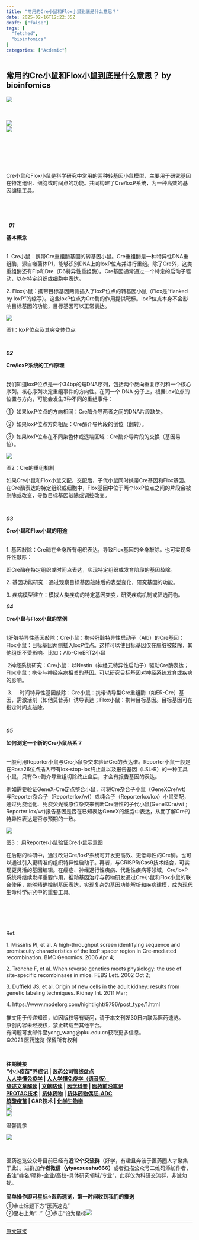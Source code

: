 ```yaml
---
title: "常用的Cre小鼠和Flox小鼠到底是什么意思？"
date: 2025-02-16T12:22:35Z
draft: ["false"]
tags: [
  "fetched",
  "bioinfomics"
]
categories: ["Acdemic"]
---
```

常用的Cre小鼠和Flox小鼠到底是什么意思？ by bioinfomics
------
<div><p data-mpa-powered-by="yiban.io"><span leaf=""><img data-src="https://mmbiz.qpic.cn/mmbiz_png/DHzmPyEdSc0E2PWIN4P7D7uqicVz0IEk8tjJpGevzbccicVicTrdVBerz9MFbkxic4CMeE7TLszotkfWVdrIc4Bd0w/640?wx_fmt=png&amp;wxfrom=5&amp;wx_lazy=1&amp;wx_co=1" data-ratio="0.05" data-s="300,640" data-type="png" data-w="1080" data-backw="578" data-backh="29" data-fileid="100030822" data-imgfileid="100180022" src="https://mmbiz.qpic.cn/mmbiz_png/DHzmPyEdSc0E2PWIN4P7D7uqicVz0IEk8tjJpGevzbccicVicTrdVBerz9MFbkxic4CMeE7TLszotkfWVdrIc4Bd0w/640?wx_fmt=png&amp;wxfrom=5&amp;wx_lazy=1&amp;wx_co=1"></span><span leaf=""><br></span></p><p><span leaf=""><br></span></p><section data-mpa-template="t" mpa-from-tpl="t"><section data-mpa-template="t" mpa-from-tpl="t"><section data-mpa-template="t" mpa-from-tpl="t"><section nodeleaf=""><img data-src="https://mmbiz.qpic.cn/mmbiz_gif/DHzmPyEdSc1BNEeIFlkqcexykLs2FGoZ3LsExhia3AcTJXu5TRgf8WUTOlDXYc3XUiaYpF2M0EczIVBd4NOibP6IQ/640?wx_fmt=gif&amp;wxfrom=5&amp;wx_lazy=1" data-ratio="0.4444444444444444" data-s="300,640" data-type="gif" data-w="900" data-fileid="100030826" data-imgfileid="100180026" src="https://mmbiz.qpic.cn/mmbiz_gif/DHzmPyEdSc1BNEeIFlkqcexykLs2FGoZ3LsExhia3AcTJXu5TRgf8WUTOlDXYc3XUiaYpF2M0EczIVBd4NOibP6IQ/640?wx_fmt=gif&amp;wxfrom=5&amp;wx_lazy=1"></section></section></section><section mpa-from-tpl="t"><section data-mid="" mpa-from-tpl="t"><section data-mid="" mpa-from-tpl="t"><section data-mid="" mpa-from-tpl="t" nodeleaf=""><img data-src="https://mmbiz.qpic.cn/mmbiz_png/3KCXea5WU1XuP8Mv6lX5Iia10ueTZJyZDKVRlxDnAh1bPnwlr0jVrj1myG4KFiczibwibOCqawGQlcNfeROzFlYFJA/640?wx_fmt=png&amp;wxfrom=5&amp;wx_lazy=1&amp;wx_co=1" data-ratio="0.06476190476190476" data-type="png" data-w="1050" data-fileid="100030823" data-imgfileid="100180023" src="https://mmbiz.qpic.cn/mmbiz_png/3KCXea5WU1XuP8Mv6lX5Iia10ueTZJyZDKVRlxDnAh1bPnwlr0jVrj1myG4KFiczibwibOCqawGQlcNfeROzFlYFJA/640?wx_fmt=png&amp;wxfrom=5&amp;wx_lazy=1&amp;wx_co=1"></section></section></section></section></section><section><p><span leaf=""><br></span></p></section><section><p><span leaf=""><br></span></p></section><section><section><section><p><span leaf=""><br></span></p><p><span><span leaf="">Cre小鼠和Flox小鼠是科学研究中常用的两种转基因小鼠模型，主要用于研究基因在特定组织、细胞或时间点的功能。共同构建了Cre/loxP系统，为一种高效的基因编辑工具。</span></span></p><p><span leaf=""><br></span></p></section></section></section><section><section><section><section data-mpa-template="t" mpa-from-tpl="t"><section><section mpa-from-tpl="t"><section mpa-from-tpl="t"><p><strong mpa-from-tpl="t"><span leaf=""><br></span></strong></p><p><strong mpa-from-tpl="t"><span leaf="">  </span></strong><em><span><strong mpa-from-tpl="t" mpa-is-content="t"><span leaf="">01</span></strong></span></em><strong mpa-from-tpl="t"><span leaf="">  </span></strong></p></section></section></section></section><section><strong><span leaf="">基本概念</span></strong></section><section><strong><span leaf=""><br></span></strong></section><p><span><span leaf="">1. Cre小鼠：携带Cre重组酶基因的转基因小鼠。Cre重组酶是一种特异性DNA重组酶，源自噬菌体P1，能够识别DNA上的loxP位点并进行重组。除了Cre外，这类重组酶还有FIp和Dre（D6特异性重组酶）。Cre基因通常通过一个特定的启动子驱动，以在特定组织或细胞中表达。</span></span><p></p></p><p><p></p></p><p><span><span leaf="">2. Flox小鼠：携带目标基因两侧插入了loxP位点的转基因小鼠（Flox是“flanked by loxP”的缩写）。这些loxP位点为Cre酶的作用提供靶标。loxP位点本身不会影响目标基因的功能，目标基因可以正常表达。</span></span><p></p></p><p><span><span leaf=""><img data-src="https://mmbiz.qpic.cn/sz_mmbiz_png/DHzmPyEdSc2weS4BfIz5THKdzpvuP8Pa7XrZ0ibqDZLBlRWpaBiaHuSqesdCcqRKVAen7CTKuhiaDz5xvIlXxiahlg/640?wx_fmt=png&amp;from=appmsg" data-ratio="0.5277777777777778" data-type="png" data-w="864" data-imgfileid="100190490" src="https://mmbiz.qpic.cn/sz_mmbiz_png/DHzmPyEdSc2weS4BfIz5THKdzpvuP8Pa7XrZ0ibqDZLBlRWpaBiaHuSqesdCcqRKVAen7CTKuhiaDz5xvIlXxiahlg/640?wx_fmt=png&amp;from=appmsg"></span></span></p><p><p></p></p><section><span><span leaf="">图1：loxP位点及其突变体位点</span></span><span lang="EN-US"><p></p></span></section><section data-mpa-template="t" mpa-from-tpl="t"><section><section mpa-from-tpl="t"><section mpa-from-tpl="t"><p><em><span><strong mpa-from-tpl="t" mpa-is-content="t"><span leaf=""><br></span></strong></span></em></p><p><em><span><strong mpa-from-tpl="t" mpa-is-content="t"><span leaf="">02</span></strong></span></em><strong mpa-from-tpl="t"><span leaf="">  </span></strong></p></section></section></section></section><section><strong><span leaf="">Cre/loxP系统的工作原理</span></strong></section><section><strong><span leaf=""><br></span></strong></section><p><span lang="EN-US"></span><span><span leaf="">我们知道loxP位点是一个34bp的短DNA序列，包括两个反向重复序列和一个核心序列。核心序列决定重组事件的方向性。在同一个 DNA 分子上，根据Lox位点的位置与方向，可能会发生3种不同的重组事件：</span></span><p></p></p><p><span><span leaf="">①  如果loxP位点的方向相同：Cre酶介导两者之间的DNA片段缺失。</span></span><p></p></p><p><span><span leaf="">②  如果loxP位点方向相反：Cre酶介导片段的倒位（翻转）。</span></span><p></p></p><p><span><span leaf="">③  如果loxP位点在不同染色体或远端区域：Cre酶介导片段的交换（基因易位）。</span></span><p></p></p><section><span><span leaf=""><img data-src="https://mmbiz.qpic.cn/sz_mmbiz_png/DHzmPyEdSc2weS4BfIz5THKdzpvuP8PaSJRz9H4hkRX2y9tczQT4tXJAJ39dICDWQwd11k6iaiafLRoZwwd74GTQ/640?wx_fmt=png&amp;from=appmsg" data-ratio="0.9468822170900693" data-type="png" data-w="866" data-imgfileid="100190489" src="https://mmbiz.qpic.cn/sz_mmbiz_png/DHzmPyEdSc2weS4BfIz5THKdzpvuP8PaSJRz9H4hkRX2y9tczQT4tXJAJ39dICDWQwd11k6iaiafLRoZwwd74GTQ/640?wx_fmt=png&amp;from=appmsg"></span></span></section><p><p></p></p><section><span><span leaf="">图2：Cre的重组机制</span></span><p></p></section><p><span><span leaf="">如果Cre小鼠和Flox小鼠交配，交配后，子代小鼠同时携带Cre基因和Flox基因。在Cre酶表达的特定组织或细胞中，Flox基因中位于两个loxP位点之间的片段会被删除或改变，导致目标基因敲除或调控改变。</span></span><span lang="EN-US"><p></p></span></p><section data-mpa-template="t" mpa-from-tpl="t"><section><section mpa-from-tpl="t"><section mpa-from-tpl="t"><p><em><span><strong mpa-from-tpl="t" mpa-is-content="t"><span leaf=""><br></span></strong></span></em></p><p><em><span><strong mpa-from-tpl="t" mpa-is-content="t"><span leaf="">03</span></strong></span></em><strong mpa-from-tpl="t"><span leaf="">  </span></strong></p></section></section></section></section><section><strong><span leaf="">Cre小鼠和Flox小鼠的用途</span></strong></section><section><strong><span leaf=""><br></span></strong></section><p><span><span leaf="">1. 基因敲除：Cre酶在全身所有组织表达，导致Flox基因的全身敲除。也可实现条件性敲除：</span></span><p></p></p><p><span><span leaf="">即Cre酶在特定组织或时间点表达，实现特定组织或发育阶段的基因敲除。</span></span><p></p></p><p><span><span leaf="">2. 基因功能研究：通过观察目标基因敲除后的表型变化，研究基因的功能。</span></span><p></p></p><p><span><span leaf="">3. 疾病模型建立：模拟人类疾病的特定基因突变，研究疾病机制或筛选药物。</span></span><span lang="EN-US"><p></p></span></p><section data-mpa-template="t" mpa-from-tpl="t"><section><section mpa-from-tpl="t"><section mpa-from-tpl="t"><p><em><span><strong mpa-from-tpl="t" mpa-is-content="t"><span leaf="">04</span></strong></span></em><strong mpa-from-tpl="t"><span leaf="">  </span></strong></p></section></section></section></section><section><strong><span leaf="">Cre小鼠与Flox小鼠的举例</span></strong></section><section><strong><span leaf=""><br></span></strong></section><p><span><span leaf="">1肝脏特异性基因敲除：Cre小鼠：携带肝脏特异性启动子（Alb）的Cre基因；Flox小鼠：目标基因两侧插入loxP位点。这样可以使目标基因仅在肝脏被敲除，其他组织不受影响。比如：Alb-CreERT2小鼠</span></span><p></p></p><p><span><span leaf=""> 2神经系统研究：Cre小鼠：以Nestin（神经元特异性启动子）驱动Cre酶表达；Flox小鼠：携带与神经疾病相关的基因。可以研究目标基因对神经系统发育或疾病的影响。</span></span><p></p></p><p><span><span leaf=""> 3.     时间特异性基因敲除：Cre小鼠：携带诱导型Cre重组酶（如ER-Cre）基因，需激活剂（如他莫昔芬）诱导表达；Flox小鼠：携带目标基因。目标基因可在指定时间点敲除。</span></span><span lang="EN-US"><p></p></span></p><section data-mpa-template="t" mpa-from-tpl="t"><section><section mpa-from-tpl="t"><section mpa-from-tpl="t"><p><em><span><strong mpa-from-tpl="t" mpa-is-content="t"><span leaf=""><br></span></strong></span></em></p><p><em><span><strong mpa-from-tpl="t" mpa-is-content="t"><span leaf="">05</span></strong></span></em><strong mpa-from-tpl="t"><span leaf="">  </span></strong></p></section></section></section></section><section><strong><span leaf="">如何测定一个新的Cre小鼠品系？</span></strong></section><section><strong><span leaf=""><br></span></strong></section><p><strong><span lang="EN-US"></span></strong><span><span leaf="">一般利用Reporter小鼠与Cre小鼠杂交来验证Cre的表达谱。Reporter小鼠一般是在Rosa26位点插入带有lox-stop-lox终止盒以及报告基因（LSL-R）的一种工具小鼠，只有Cre酶介导重组切除终止盒后，才会有报告基因的表达。</span></span><p></p></p><p><span><span leaf="">例如需要验证GeneX-Cre定点整合小鼠，可将Cre杂合子小鼠（GeneXCre/wt）与Reporter杂合子（Reporterlox/wt）或纯合子（Reporterlox/lox）小鼠交配，通过免疫组化、免疫荧光或原位杂交来判断Cre阳性的子代小鼠(GeneXCre/wt ; Reporter lox/wt)报告基因是否在已知表达GeneX的细胞中表达，从而了解Cre的特异性表达是否与预期的一致。</span></span><strong><span lang="EN-US"><p></p></span></strong></p><section><span leaf=""><img data-src="https://mmbiz.qpic.cn/sz_mmbiz_png/DHzmPyEdSc2weS4BfIz5THKdzpvuP8Pa3DaScHM3UY2CiaaB0KY4LRiaMCCfQwbb2uaMzxyhsx185nEa7IqiaubGw/640?wx_fmt=png&amp;from=appmsg" data-ratio="0.6535796766743649" data-type="png" data-w="866" data-imgfileid="100190488" src="https://mmbiz.qpic.cn/sz_mmbiz_png/DHzmPyEdSc2weS4BfIz5THKdzpvuP8Pa3DaScHM3UY2CiaaB0KY4LRiaMCCfQwbb2uaMzxyhsx185nEa7IqiaubGw/640?wx_fmt=png&amp;from=appmsg"></span><span lang="EN-US"></span><span lang="EN-US"><p></p></span></section><section><span><span leaf="">图3： 用Reporter小鼠验证Cre小鼠示意图</span></span><p></p></section><p><span><span leaf="">在后期的科研中，通过改进Cre/loxP系统可开发更高效、更低毒性的Cre酶。也可以通过引入更精准的组织特异性启动子。再者，与CRISPR/Cas9技术结合，可实现更灵活的基因编辑。在癌症、神经退行性疾病、代谢性疾病等领域，Cre/loxP系统将继续发挥重要作用，推动基因治疗与药物研发通过Cre小鼠和Flox小鼠的联合使用，能够精确控制基因表达，实现复杂的基因功能解析和疾病建模，成为现代生命科学研究中的重要工具。</span></span><span></span></p><section><section><span leaf=""><br></span></section></section><section><section><span leaf=""><br></span></section></section></section></section></section><p><span><span leaf=""><br></span></span></p><section><span><span leaf="">Ref.</span></span><p></p></section><section><span><span leaf="">1. Missirlis PI, et al. A high-throughput screen identifying sequence and promiscuity characteristics of the loxP spacer region in Cre-mediated recombination. BMC Genomics. 2006 Apr 4;</span></span><p></p></section><section><span><span leaf="">2. Tronche F, et al. When reverse genetics meets physiology: the use of site-specific recombinases in mice. FEBS Lett. 2002 Oct 2;</span></span><p></p></section><section><span><span leaf="">3. Duffield JS, et al. Origin of new cells in the adult kidney: results from genetic labeling techniques. Kidney Int. 2011 Mar;</span></span><p></p></section><section><span><span leaf="">4. https://www.modelorg.com/hightlight/9796/post_type/1.html</span></span></section><section><span><span leaf=""><br></span><span leaf="">推文用于传递知识，如因版权等有疑问，请于本文刊发30日内联系医药速览。</span></span></section><section><span><span leaf="">原创内容未经授权，禁止转载至其他平台。</span></span></section><section><span><span leaf="">有问题可发</span></span><span><span leaf="">邮件至yong_wang@pku.edu.cn获取更多信息。</span></span></section><section><span><span leaf="">©2021 医药速览 保留所有权利</span></span></section><p><span><span leaf=""><br></span></span></p><section data-mpa-template="t"><section data-mpa-template="t"><section data-mid=""><section data-mid="" data-style="padding: 12px; outline: 0px; background: rgb(226, 243, 254); display: flex; justify-content: flex-start; align-items: center; flex-direction: column; width: 534px;"><section data-mid="" data-style="padding: 10px 16px 20px 12px; outline: 0px; display: flex; justify-content: flex-start; align-items: center; flex-direction: column; width: 510px; background: rgb(255, 255, 255);"><section data-mid=""><section data-mid=""><span><strong data-style="outline: 0px; color: rgb(0, 0, 0); font-size: 14px;"><span leaf="">往期链接</span></strong></span></section></section><section><section data-mid=""><section data-mid=""><section><span><strong><a target="_blank" href="https://mp.weixin.qq.com/mp/appmsgalbum?__biz=MzI2MDA1MzIyOA==&amp;action=getalbum&amp;album_id=1892431313014439937#wechat_redirect" data-linktype="2" data-style="color: rgb(0, 82, 255); text-decoration: underline; outline: 0px; cursor: pointer;"><span leaf="">“小小疫苗”养成记</span></a><span leaf=""> | </span></strong></span><a target="_blank" href="https://mp.weixin.qq.com/mp/appmsgalbum?__biz=MzI2MDA1MzIyOA==&amp;action=getalbum&amp;album_id=2103657099418222594&amp;token=1461891777&amp;lang=zh_CN#wechat_redirect" data-linktype="2"><span><strong><span leaf="">医药公司管线盘点 </span></strong></span></a></section><section><a target="_blank" href="https://mp.weixin.qq.com/mp/appmsgalbum?__biz=MzI2MDA1MzIyOA==&amp;action=getalbum&amp;album_id=1376446604592513024#wechat_redirect" data-linktype="2"><strong><span leaf="">人人学懂免疫学</span></strong></a><span><strong><span><span leaf=""> </span></span><span data-style="outline: 0px; color: rgb(0, 0, 0);"><span leaf="">| </span></span></strong></span><a target="_blank" href="https://mp.weixin.qq.com/mp/appmsgalbum?__biz=MzI2MDA1MzIyOA==&amp;action=getalbum&amp;album_id=1793281390080245765#wechat_redirect" data-linktype="2" data-style="color: rgb(214, 168, 65); outline: 0px; cursor: pointer; font-size: 10px;"><strong><span><span leaf="">人人学懂免疫学（语音版）</span></span></strong></a><span><strong><span data-style="outline: 0px; color: rgb(214, 168, 65);"><span leaf="">   </span></span></strong></span></section><section><a target="_blank" href="https://mp.weixin.qq.com/mp/appmsgalbum?__biz=MzI2MDA1MzIyOA==&amp;action=getalbum&amp;album_id=1474602746132643842#wechat_redirect" data-linktype="2"><strong><span leaf="">综述文章解读</span></strong></a><span><strong><span data-style="outline: 0px; text-align: justify; color: rgb(0, 0, 0);"><span leaf=""> | </span></span></strong></span><a target="_blank" href="https://mp.weixin.qq.com/mp/appmsgalbum?__biz=MzI2MDA1MzIyOA==&amp;action=getalbum&amp;album_id=1380772161299906560#wechat_redirect" data-linktype="2" data-style="color: rgb(0, 0, 0); text-decoration: underline; outline: 0px; cursor: pointer; text-align: justify; font-size: 10px;"><strong><span leaf="">文献略读</span></strong></a><span><strong><span data-style="outline: 0px; text-align: justify; color: rgb(0, 0, 0);"><span leaf=""> | </span></span></strong></span><a target="_blank" href="https://mp.weixin.qq.com/mp/appmsgalbum?__biz=MzI2MDA1MzIyOA==&amp;action=getalbum&amp;album_id=1740963583661785092#wechat_redirect" data-linktype="2"><strong><span><span leaf="">医学科普</span></span></strong></a><span><strong><span leaf=""> </span><span data-style="outline: 0px; color: rgb(0, 0, 0);"><span leaf="">|</span></span><span leaf=""> </span><span data-style="outline: 0px; color: rgb(247, 142, 188); text-decoration: underline;"><a target="_blank" href="https://mp.weixin.qq.com/mp/appmsgalbum?__biz=MzI2MDA1MzIyOA==&amp;action=getalbum&amp;album_id=1714198035053756417#wechat_redirect" data-linktype="2"><span leaf="">医药前沿笔记</span></a></span></strong></span></section><section><a target="_blank" href="https://mp.weixin.qq.com/mp/appmsgalbum?__biz=MzI2MDA1MzIyOA==&amp;action=getalbum&amp;album_id=1706245077565521922#wechat_redirect" data-linktype="2" data-style="color: rgb(171, 25, 66); text-decoration: underline; outline: 0px; cursor: pointer; font-size: 10px;"><strong><span leaf="">PROTAC技术</span></strong></a><span><strong><span leaf=""> </span><span data-style="outline: 0px; color: rgb(0, 0, 0);"><span leaf="">| </span></span></strong></span><a target="_blank" href="https://mp.weixin.qq.com/mp/appmsgalbum?__biz=MzI2MDA1MzIyOA==&amp;action=getalbum&amp;album_id=2100815791754395649#wechat_redirect" data-linktype="2"><strong><span leaf="">抗体药物</span></strong></a><span><strong><span leaf=""> </span><span data-style="outline: 0px; color: rgb(0, 0, 0);"><span leaf="">| </span></span></strong></span><a target="_blank" href="https://mp.weixin.qq.com/mp/appmsgalbum?__biz=MzI2MDA1MzIyOA==&amp;action=getalbum&amp;album_id=1351390008506286080#wechat_redirect" data-linktype="2"><strong><span leaf="">抗体药物偶联-ADC</span></strong></a></section><section><a target="_blank" href="https://mp.weixin.qq.com/mp/appmsgalbum?__biz=MzI2MDA1MzIyOA==&amp;action=getalbum&amp;album_id=2097663544732237825&amp;token=118290394&amp;lang=zh_CN#wechat_redirect" data-linktype="2"><strong><span><span leaf="">核酸疫苗</span></span></strong></a><span><strong><span data-style="outline: 0px; color: rgb(0, 0, 0);"><span leaf=""> | </span></span><span data-style="outline: 0px; text-decoration: underline; color: rgb(64, 118, 0);"><span leaf="">CAR技术</span></span><span data-style="outline: 0px; color: rgb(64, 118, 0);"><span leaf=""> </span></span><span data-style="outline: 0px; color: rgb(0, 0, 0);"><span leaf="">| </span></span></strong></span><a target="_blank" href="https://mp.weixin.qq.com/mp/appmsgalbum?__biz=MzI2MDA1MzIyOA==&amp;action=getalbum&amp;album_id=2101067436606177280#wechat_redirect" data-linktype="2"><span><strong><span data-style="outline: 0px; text-decoration: underline; color: rgb(255, 185, 149);"><span leaf="">化学生物学</span></span></strong></span></a></section><section nodeleaf=""><mp-common-profile data-pluginname="mpprofile" data-nickname="医药速览" data-alias="yiyaosulan666" data-from="2" data-headimg="http://mmbiz.qpic.cn/mmbiz_png/DHzmPyEdSc1BNEeIFlkqcexykLs2FGoZnFhwOmJFOdeU64bU0AKcmQaia7Nqf9n1qMsQaRmM6ibe9nEMoPGvSsIw/0?wx_fmt=png" data-signature="医药和生命科学领域最新研究热点，紧跟新靶点，新技术以及新药研发进展，不仅有最好玩的大众科普，也有专业医药领域的文献解读以及对不同生命科学领域的总结与梳理。" data-id="MzI2MDA1MzIyOA==" data-is_biz_ban="0"></mp-common-profile></section></section></section></section></section></section></section></section></section><section nodeleaf=""><img data-src="https://mmbiz.qpic.cn/mmbiz_png/DHzmPyEdSc3vKsfTO2pS1S4oLRPae38OKic6oE5ib7rG6nYYNh8785lf6NRFQm8PjSTOqib5WlSSibbh43hYLnrwLQ/640?wx_fmt=other&amp;wxfrom=5&amp;wx_lazy=1&amp;wx_co=1&amp;tp=webp" data-ratio="0.45" data-s="300,640" data-type="png" data-w="1080" data-cropselx1="0" data-cropselx2="546" data-cropsely1="0" data-cropsely2="246" data-imgfileid="100180029" src="https://mmbiz.qpic.cn/mmbiz_png/DHzmPyEdSc3vKsfTO2pS1S4oLRPae38OKic6oE5ib7rG6nYYNh8785lf6NRFQm8PjSTOqib5WlSSibbh43hYLnrwLQ/640?wx_fmt=other&amp;wxfrom=5&amp;wx_lazy=1&amp;wx_co=1&amp;tp=webp"></section><section data-mpa-template="t"><section data-mpa-template="t"><section data-mpa-template="t"><section data-mpa-template="t"><section data-mid=""><section data-mid=""><section data-mid="" data-style="margin-bottom: -12px; padding-right: 32px; padding-left: 32px; outline: 0px; display: flex; justify-content: center; align-items: center; background-color: rgb(255, 255, 255); z-index: 1;"><section data-mid="" nodeleaf=""><img data-src="https://mmbiz.qpic.cn/mmbiz_png/GOib3NV1iajQuYJZGmfqHJ43jP1icUfk2ecDMWuPeoKLlq1F5icfCRTibGJwpY7C22Co7ibJZMhbAgjtHB9hCAiawfsQQ/640?wx_fmt=other&amp;wxfrom=5&amp;wx_lazy=1&amp;wx_co=1&amp;tp=webp" data-ratio="0.18518518518518517" data-type="png" data-w="108" data-fileid="100030832" data-imgfileid="100180027" src="https://mmbiz.qpic.cn/mmbiz_png/GOib3NV1iajQuYJZGmfqHJ43jP1icUfk2ecDMWuPeoKLlq1F5icfCRTibGJwpY7C22Co7ibJZMhbAgjtHB9hCAiawfsQQ/640?wx_fmt=other&amp;wxfrom=5&amp;wx_lazy=1&amp;wx_co=1&amp;tp=webp"></section><section data-mid=""><p data-mid="" data-style="outline: 0px; color: rgb(252, 253, 255); line-height: 22px; letter-spacing: 2px; text-shadow: rgb(12, 61, 78) 1px 1px 0px, rgb(12, 61, 78) 1px 0px 0px, rgb(12, 61, 78) -1px 0px 0px, rgb(12, 61, 78) 0px -1px 0px, rgb(12, 61, 78) 0px 1px 0px, rgb(12, 61, 78) -1px -1px 0px, rgb(12, 61, 78) -1px 1px 0px, rgb(12, 61, 78) 1px -1px 0px;"><span leaf="">温馨提示</span></p></section><section data-mid="" nodeleaf=""><img data-src="https://mmbiz.qpic.cn/mmbiz_png/jJoPEzaiamemutDSnljDGM7yjApF9tRFuMZLeTkAGw2dAibhuup8gDzgWZn2Cg0SIYQZdWfqHTgu9T28KjfkZOEQ/640?wx_fmt=other&amp;wxfrom=5&amp;wx_lazy=1&amp;wx_co=1&amp;tp=webp" data-ratio="0.18518518518518517" data-type="png" data-w="108" data-fileid="100030833" data-imgfileid="100180028" src="https://mmbiz.qpic.cn/mmbiz_png/jJoPEzaiamemutDSnljDGM7yjApF9tRFuMZLeTkAGw2dAibhuup8gDzgWZn2Cg0SIYQZdWfqHTgu9T28KjfkZOEQ/640?wx_fmt=other&amp;wxfrom=5&amp;wx_lazy=1&amp;wx_co=1&amp;tp=webp"></section></section><section><section data-mid="" data-style="padding: 1px; outline: 0px; display: flex; justify-content: center; align-items: center; width: 538px; background-image: linear-gradient(181deg, rgba(107, 224, 247, 0.15), rgb(57, 190, 236)); background-position: initial; background-size: initial; background-repeat: initial; background-attachment: initial; background-origin: initial; background-clip: initial;"><section data-mid="" data-style="outline: 0px; background-color: rgb(255, 255, 255); width: 536px;"><section data-mid=""><p data-mid=""><span leaf=""><br></span></p><section><span><span leaf="">医药速览公众号目前已经有</span></span><strong><span data-style="outline: 0px; letter-spacing: 0.5px; color: rgb(171, 25, 66); background-color: rgb(212, 250, 0);"><span leaf="">近12个交流群</span></span></strong><span><span leaf="">（好学，有趣且奔波于医药圈人才聚集于此）。进群加</span></span><strong><span><span leaf="">作者微信（yiyaoxueshu666）</span></span></strong><span><span leaf="">或者扫描公众号二维码添加作者，备注“姓名/昵称-企业/高校-具体研究领域/专业”，此群仅为科研交流群，非诚勿扰。</span></span><strong></strong></section><section><strong><span><span leaf=""><br></span><span leaf="">简单操作即可星标⭐️医药速览，第一时间收到我们的推送</span></span></strong></section><section><span><span leaf="">①点击标题下方“医药速览”  </span></span></section><section><span><span leaf="">②至右上角“...”  ③点击“设为星标</span></span><span leaf=""><img data-src="https://mmbiz.qpic.cn/mmbiz_gif/DHzmPyEdSc1yA1vbEteQHh4Iq0tibeZoeBagvYVIn4ekqcyJUurqEVGw06xAwByQ4aiaujrDvBK6pkbiagz0FYqPw/640?wx_fmt=gif&amp;wxfrom=5&amp;wx_lazy=1&amp;tp=webp" data-ratio="0.5555555555555556" data-s="300,640" data-type="gif" data-w="900" data-fileid="100030834" data-imgfileid="100180030" src="https://mmbiz.qpic.cn/mmbiz_gif/DHzmPyEdSc1yA1vbEteQHh4Iq0tibeZoeBagvYVIn4ekqcyJUurqEVGw06xAwByQ4aiaujrDvBK6pkbiagz0FYqPw/640?wx_fmt=gif&amp;wxfrom=5&amp;wx_lazy=1&amp;tp=webp"></span></section></section></section></section></section></section></section></section></section></section></section><p><mp-style-type data-value="3"></mp-style-type></p></div>  
<hr>
<a href="https://mp.weixin.qq.com/s/5HGqU5MoG-ObXDuj_Kg9ow",target="_blank" rel="noopener noreferrer">原文链接</a>
